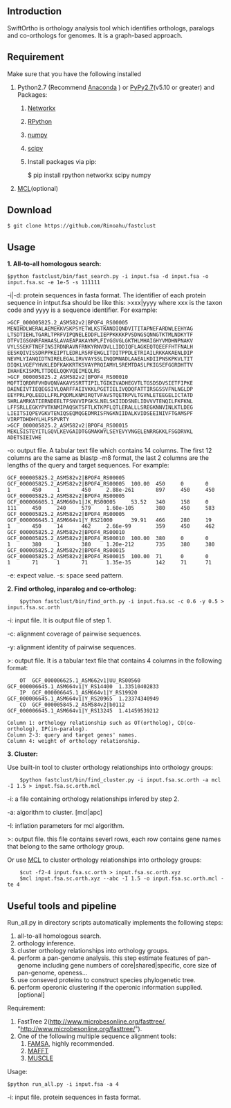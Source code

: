 ## Introduction

SwiftOrtho is orthology analysis tool which identifies orthologs, paralogs and co-orthologs for genomes. It is a graph-based approach.

<!--First, it calls its own fast homologous protein searching tool to do a all-to-all homologous searching. Then, [orthomcl algorithm](https://docs.google.com/document/d/1RB-SqCjBmcpNq-YbOYdFxotHGuU7RK_wqxqDAMjyP_w/pub "https://docs.google.com/document/d/1RB-SqCjBmcpNq-YbOYdFxotHGuU7RK_wqxqDAMjyP_w/pub") is used to identify ortholog, inparalog and co-ortholog protein paris. Finally, [MCL](https://micans.org/mcl "https://micans.org/mcl") is used to group all the protein paris.-->

## Requirement

Make sure that you have the following installed

1. Python2.7 (Recommend [Anaconda](https://www.continuum.io/downloads#linux "https://www.continuum.io/downloads#linux" ) ) or [PyPy2.7](http://pypy.org/download.html "http://pypy.org/download.html")(v5.10 or greater) and Packages:
    1. [Networkx](https://networkx.github.io/ "https://networkx.github.io/")
    2. [RPython](https://pypi.python.org/pypi/rpython/0.1.4 "https://pypi.python.org/pypi/rpython/0.1.4")
    3. [numpy](http://www.numpy.org/ "http://www.numpy.org/")
    4. [scipy](https://www.scipy.org/ "https://www.scipy.org/")
    5. Install packages via pip:

        $ pip install rpython networkx scipy numpy

2. [MCL](https://micans.org/mcl "https://micans.org/mcl")(optional)


## Download

    $ git clone https://github.com/Rinoahu/fastclust

## Usage



**1. All-to-all homologous search:**

    $python fastclust/bin/fast_search.py -i input.fsa -d input.fsa -o input.fsa.sc -e 1e-5 -s 111111

-i|-d: protein sequences in fasta format. The identifier of each protein sequence in intput.fsa should be like this: >xxx|yyyy where xxx is the taxon code and yyyy is a sequence identifier. For example:

    >GCF_000005825.2_ASM582v2|BPOF4_RS00005
    MENIHDLWERALAEMEKKVSKPSYETWLKSTKANDIQNDVITITAPNEFARDWLEEHYAG
    LTSDTIEHLTGARLTPRFVIPQNELEDDFLIEPPKKKKPVSDNGSQNNGTKTMLNDKYTF
    DTFVIGSGNRFAHAASLAVAEAPAKAYNPLFIYGGVGLGKTHLMHAIGHYVMDHNPNAKV
    VYLSSEKFTNEFINSIRDNRAVNFRNKYRNVDVLLIDDIQFLAGKEQTQEEFFHTFNALH
    EESKQIVISSDRPPKEIPTLEDRLRSRFEWGLITDITPPDLETRIAILRKKAKAENLDIP
    NEVMLYIANQIDTNIRELEGALIRVVAYSSLINQDMNADLAAEALKDIIPNSKPKVLTIT
    DIQKLVGEFYHVKLEDFKAKKRTKSVAYPRQIAMYLSREMTDASLPKIGSEFGGRDHTTV
    IHAHEKISKMLTTDQELQQKVQEIMEQLRS
    >GCF_000005825.2_ASM582v2|BPOF4_RS00010
    MQFTIQRDRFVHDVQNVAKAVSSRTTIPILTGIKIVADHEGVTLTGSDSDVSIETFIPKE
    DAENEIVTIEQEGSIVLQARFFAEIVKKLPGETIELIVQDQFATTIRSGSSVFNLNGLDP
    EEYPRLPQLEEDLLFRLPQDMLKNMIRQTVFAVSTQETRPVLTGVNLETEEGELICTATD
    SHRLAMRKATIERNDEELTFSNVVIPGKSLNELSKIIDDSNELIDVVVTENQILFKFKNL
    LFFSRLLEGKYPVTKNMIPAQSKTSFTLKTKPFLQTLERALLLSREGKNNVINLKTLDEG
    LIEITSIQPEVGKVTENIQSEQMQGEDMRISFNGKNIIDALKVIDSEEINIVFTGAMSPF
    VIRPTDHDHYLHLFSPVRTY
    >GCF_000005825.2_ASM582v2|BPOF4_RS00015
    MEKLSISTEYITLGQVLKEVGAIDTGGMAKWYLSEYEVYVNGELENRRGKKLFSGDRVKL
    ADETSIEIVHE


-o: output file. A tabular text file which contains 14 columns. The first 12 columns are the same as blastp -m8 format, the last 2 columns are the lengths of the query and target sequences.  For example:

    GCF_000005825.2_ASM582v2|BPOF4_RS00005  GCF_000005825.2_ASM582v2|BPOF4_RS00005  100.00  450     0       0       1       450     1       450     2.88e-261       897     450     450
    GCF_000005825.2_ASM582v2|BPOF4_RS00005  GCF_000006605.1_ASM660v1|JK_RS00005     53.52   340     158     0       111     450     240     579     1.60e-105       380     450     583
    GCF_000005825.2_ASM582v2|BPOF4_RS00005  GCF_000006645.1_ASM664v1|Y_RS21000      39.91   466     280     19      1       450     14      462     2.66e-99        359     450     462
    GCF_000005825.2_ASM582v2|BPOF4_RS00010  GCF_000005825.2_ASM582v2|BPOF4_RS00010  100.00  380     0       0       1       380     1       380     1.20e-212       735     380     380
    GCF_000005825.2_ASM582v2|BPOF4_RS00015  GCF_000005825.2_ASM582v2|BPOF4_RS00015  100.00  71      0       0       1       71      1       71      1.35e-35        142     71      71
-e: expect value.
-s: space seed pattern.


**2. Find ortholog, inparalog and co-ortholog:**

        $python fastclust/bin/find_orth.py -i input.fsa.sc -c 0.6 -y 0.5 > input.fsa.sc.orth

-i: input file. It is output file of step 1.

-c: alignment coverage of pairwise sequences. 

-y: alignment identity of pairwise sequences.

\>: output file. It is a tabular text file that contains 4 columns in the following format:

        OT  GCF_000006625.1_ASM662v1|UU_RS00560 GCF_000006645.1_ASM664v1|Y_RS14400  1.33510402833
        IP  GCF_000006645.1_ASM664v1|Y_RS19920  GCF_000006645.1_ASM664v1|Y_RS20965  1.23374340949
        CO  GCF_000005845.2_ASM584v2|b0112  GCF_000006645.1_ASM664v1|Y_RS13245  1.41459539212

    Column 1: orthology relationship such as OT(ortholog), CO(co-ortholog), IP(in-paralog).
    Column 2-3: query and target genes' names.
    Column 4: weight of orthology relationship.




**3. Cluster:**

Use  built-in tool to cluster orthology relationships into orthology groups:

        $python fastclust/bin/find_cluster.py -i input.fsa.sc.orth -a mcl -I 1.5 > input.fsa.sc.orth.mcl

-i: a file containing orthology relationships infered by step 2. 

-a: algorithm to cluster. [mcl|apc]

-I: inflation parameters for mcl algorithm. 

\>: output file. this file contains severl rows, each row contains gene names that belong to the same orthology group. 

Or use [MCL](https://micans.org/mcl "https://micans.org/mcl") to cluster orthology relationships into orthology groups:

        $cut -f2-4 input.fsa.sc.orth > input.fsa.sc.orth.xyz
        $mcl input.fsa.sc.orth.xyz --abc -I 1.5 -o input.fsa.sc.orth.mcl -te 4


## Useful tools and pipeline

Run_all.py in directory scripts automatically implements the following steps:

1. all-to-all homologous search.
2. orthology inference.
3. cluster orthology relationships into orthology groups.
4. perform a pan-genome analysis. this step estimate features of pan-genome including gene numbers of core|shared|specific, core size of pan-genome, openess...
5. use conseved proteins to construct species phylogenetic tree.
6. perform operonic clustering if the operonic information supplied.[optional]


Requirement:
1. FastTree 2(http://www.microbesonline.org/fasttree/, "http://www.microbesonline.org/fasttree/").
2. One of the following multiple sequence alignment tools:
    1. [FAMSA](https://github.com/refresh-bio/FAMSA, "https://github.com/refresh-bio/FAMSA"), highly recommended.
    2. [MAFFT](https://mafft.cbrc.jp/alignment/software/, "https://mafft.cbrc.jp/alignment/software/")
    3. [MUSCLE](https://www.drive5.com/muscle/, "https://www.drive5.com/muscle/")

Usage:

    $python run_all.py -i input.fsa -a 4

-i: input file. protein sequences in fasta format.

